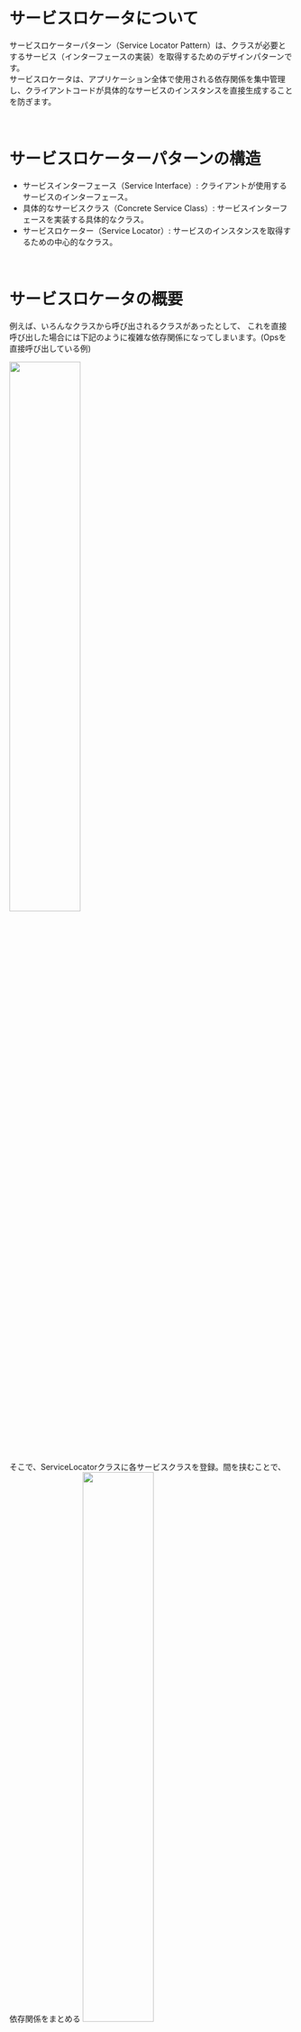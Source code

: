 # サービスロケータについて

サービスロケーターパターン（Service Locator Pattern）は、クラスが必要とするサービス（インターフェースの実装）を取得するためのデザインパターンです。  
サービスロケータは、アプリケーション全体で使用される依存関係を集中管理し、クライアントコードが具体的なサービスのインスタンスを直接生成することを防ぎます。

<br>

# サービスロケーターパターンの構造

+ サービスインターフェース（Service Interface）: クライアントが使用するサービスのインターフェース。
+ 具体的なサービスクラス（Concrete Service Class）: サービスインターフェースを実装する具体的なクラス。
+ サービスロケーター（Service Locator）: サービスのインスタンスを取得するための中心的なクラス。

<br>

# サービスロケータの概要

例えば、いろんなクラスから呼び出されるクラスがあったとして、
これを直接呼び出した場合には下記のように複雑な依存関係になってしまいます。(Opsを直接呼び出している例)

<img src="images/8/1.png" width="50%" alt="" title="">

<br>
そこで、ServiceLocatorクラスに各サービスクラスを登録。間を挟むことで、依存関係をまとめる

<img src="images/8/2.png" width="50%" alt="" title="">

<br>


<br>
各サービスクラスのインタフェースを登録して、呼び出し元からはインタフェースを指定するようにすれば、サービスクラスの差し替えも簡単に行えるようになります

<img src="images/8/3.png" width="50%" alt="" title="">

<br>

差し替えることができると、
使うサービスを変更したくなった時に応用が効くのはもちろん、
Dummyクラスに差し替えることでテストができるようになったり、
開発時にだけログ出力するクラスに差し替える
といったことができるようになります。

<img src="images/8/4.png" width="50%" alt="" title="">

<br>

## ServiceLocator以外について

他に依存性を管理する手法としてDIコンテナが有名です。
ServiceLocatorとDIコンテナ、どちらを使用するべきか？についてはネット上の記事等を参考にしてみてください。

<a href="https://www.nuits.jp/entry/servicelocator-vs-dependencyinjection" target="_blank">Service Locator と Dependency Injectionパターン と DI Container</a>


本来不要なServiceLocatorクラスへの依存が発生してしまうこと、呼び出し側のコードが少し複雑になることなどから、DIコンテナの使用が推奨されることがあります。    
ただ、UnityでDIコンテナを利用するには、ZenjectやVContainerといったDIライブラリを使用することが多く、学習コストと導入コストもそれなりに高いです。    
そのため、個人レベルや規模が小さい場合にはServiceLocatorを使用し、慣れてきたら上記のようなDIライブラリを使うことに挑戦するというのも一つの手かと思います。


<br>

## 利点
+ 依存関係の管理: 依存関係を集中管理できるため、依存関係の注入や取得が容易になります。
+ 柔軟性: サービスの実装を簡単に変更できるため、テストや実行時に異なる実装を使用することができます。
+ 再利用性: サービスロケーターを使用することで、サービスの再利用性が向上します。

<br>

## 欠点
+ グローバルな状態: サービスロケーターはグローバルな状態を持つため、システム全体が密結合になるリスクがあります。
+ 依存関係の隠蔽: サービスロケーターを使用すると、クラスの依存関係がコード上に明示されなくなるため、コードの理解が難しくなる可能性があります。

<br>




##  サービスロケーターパターンの使用例1

<br>
型をkeyとしてDictionaryに登録することで、
呼び出し側からは型を指定して呼び出すことができるようになる。

```cs
using System;
using System.Collections.Generic;

namespace Services
{
    /// <summary> サービスロケータ </summary>
    public static class ServiceLocator
    {
        /// <summary> コンテナ </summary>
        private static readonly Dictionary<Type, object> Container;

        /// <summary> コンストラクタ </summary>
        static ServiceLocator()
        {
            Container = new Dictionary<Type, object>();
        }

        /// <summary> サービス取得 </summary>
        public static T Resolve<T>()
        {
            return (T) Container[typeof(T)];
        }

        /// <summary> サービス登録 </summary>
        public static void Register<T>(T instance)
        {
            Container[typeof(T)] = instance;
        }

        /// <summary> サービス登録解除 </summary>
        public static void UnRegister<T>()
        {
            Container.Remove(typeof(T));
        }
    }
}

```

<br>
例として、 `PlayerPrefsService`クラスを登録してみる

```cs
namespace Services
{
    public interface IPlayerPrefsService
    {
        public void SetInt(string key, int value);
        public int GetInt(string key);
    }
}
```

```cs
using UnityEngine;

namespace Services
{
    public class PlayerPrefsService : IPlayerPrefsService
    {
        public void SetInt(string key, int value)
        {
            PlayerPrefs.SetInt(key, value);
        }

        public int GetInt(string key)
        {
            return PlayerPrefs.GetInt(key);
        }
    }
}
```


<br>
プロジェクト初期化時、ServiceLocatorに登録

```cs
using Services;
using UnityEngine;

/// <summary>プロジェクト初期化クラス </summary>
public static class ProjectInitializer
{
    /// <summary> 初期化処理(シーンのロード前に呼ばれる)</summary>
    [RuntimeInitializeOnLoadMethod(RuntimeInitializeLoadType.BeforeSceneLoad)]
    private static void Initialize()
    {
        // サービス登録
        ServiceLocator.Register<IPlayerPrefsService>(new PlayerPrefsService());
    }
}

```



<br>
サービスクラスの呼び出し例(あとは各クラスでServiceLocator.Resolveを呼び出すことで、
各サービスを使用することができます)

```cs

using Services;
using UnityEngine;
using Utils;

namespace Scenes.Common
{
    /// <summary> PlayerPrefs管理クラス </summary>
    public static class SamplePlayerPrefs
    {
        /// <summary> スコア </summary>
        public static int Score
        {
            get => GetPlayerPrefsIntValue(KeyScore);
            set => SetPlayerPrefsIntValue(KeyScore, value);
        }
        private const string KeyScore = "Score";
        
        private static void SetPlayerPrefsIntValue(string key, int value)
        {
            ServiceLocator.Resolve<IPlayerPrefsService>().SetInt(key, value);
        }

        private static int GetPlayerPrefsIntValue(string key)
        {
            return ServiceLocator.Resolve<IPlayerPrefsService>().GetInt(key);
        }
    }
}

```

↓だけ適当なGameObjectにアタッチしてみて（他はフォルダにあれさえすればいい）
```cs

using Scenes.Common;
using UnityEngine;

public class ExampleUsage : MonoBehaviour
{
    void Start()
    {
        // スコアの設定
        SamplePlayerPrefs.Score = 42;

        // スコアの取得
        int score = SamplePlayerPrefs.Score;
        Debug.Log($"Current Score: {score}");
    }
}

```




<br>







<hr>

<br>

##  サービスロケーターパターンの使用例2
サービスロケーターパターンのシンプルな例。

<br>
サービスインターフェース。
指定された soundName を再生するためのメソッドです。

```cs
public interface IAudioService {
    void PlaySound(string soundName);
}
```

<br>
具体的なサービスクラス

```cs
using UnityEngine;

public class AudioService : IAudioService {
    public void PlaySound(string soundName) {
        Debug.Log("Playing sound: " + soundName);
        // 実際のサウンド再生ロジックを書く

    }
}
```
<br>
サービスロケーター。静的クラスとして定義され、サービスの登録と取得を行います。 

```cs
using System;
using System.Collections.Generic;

public static class ServiceLocator {
    private static Dictionary<Type, object> services = new Dictionary<Type, object>();

    public static void RegisterService<T>(T service) {
        var type = typeof(T);
        if (!services.ContainsKey(type)) {
            services[type] = service;
        }
    }

    public static T GetService<T>() {
        var type = typeof(T);
        if (services.ContainsKey(type)) {
            return (T)services[type];
        }
        throw new Exception("Service not found: " + type);
    }
}
```
services は Type をキーとし、サービスのインスタンスを値とする辞書。    
`RegisterService<T>` メソッドは、サービスインスタンスがすでに登録されていない場合のみ登録します。
`GetService<T>` メソッドは、登録されたサービスインスタンスを取得します。サービスが見つからない場合は例外をスローします。   

<br>
サービスロケーターの使用例（MonoBehaviour を継承し、Unity のゲームオブジェクトとして機能します。)  
下のスクリプトだけ適当なGameObjectにアタッチしてください。

```cs
using UnityEngine;

public class GameManager : MonoBehaviour {
    void Start() {
        // サービスの登録
        ServiceLocator.RegisterService<IAudioService>(new AudioService());

        // サービスの取得と使用
        var audioService = ServiceLocator.GetService<IAudioService>();
        audioService.PlaySound("BackgroundMusic");
    }
}
```

Start メソッド内で、AudioService のインスタンスを ServiceLocator に登録します。
登録後、ServiceLocator.GetService<IAudioService>() を使用して IAudioService のインスタンスを取得し、PlaySound メソッドを呼び出してサウンドを再生します


<br>
